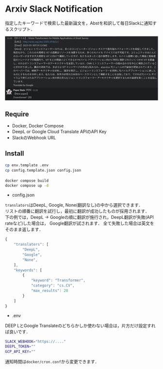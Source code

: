 # Arxiv Slack Notification

指定したキーワードで検索した最新論文を，Abstを和訳して毎日Slackに通知するスクリプト．

![example](assets/example.png)

## Require

- Docker, Docker Compose
- DeepL or Google Cloud Translate APIのAPI Key
- SlackのWebhook URL

## Install

```bash
cp env.template .env
cp config.template.json config.json

docker compose build
docker compose up -d
```

- config.json

`translators`はDeepL, Google, None(翻訳なし)の中から選択できます．  
リストの順番に翻訳を試行し，最初に翻訳が成功したものが採用されます．  
下の例では，DeepL -> Googleの順に翻訳が施行され，DeepL翻訳が失敗(API rateなど)した場合は，
Google翻訳が試されます．
全て失敗した場合は英文をそのまま返します．

```js
{
    "translaters": [
        "DeepL",
        "Google",
        "None",
    ],
    "keywords": [
        {
            "keyword": "Transformer",
            "category": "cs.CV",
            "max_results": 20
        }
    ]
}
```

- .env

DEEP LとGoogle Translateのどちらかしか使わない場合は，片方だけ設定すれば良いです．

```bash
SLACK_WEBHOOK="https://...."
DEEPL_TOKEN=""
GCP_API_KEY=""
```

通知時間は`docker/cron.conf`から変更できます．
